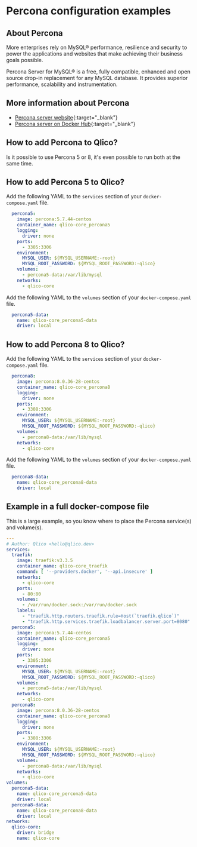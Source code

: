 # Percona configuration examples

## About Percona

More enterprises rely on MySQL® performance, resilience and security to power
the applications and websites that make achieving their business goals possible.

Percona Server for MySQL® is a free, fully compatible, enhanced and open source
drop-in replacement for any MySQL database. It provides superior performance,
scalability and instrumentation.

## More information about Percona

* [Percona server website](https://www.percona.com/software/mysql-database/percona-server){:target="_blank"}
* [Percona server on Docker Hub](https://hub.docker.com/_/percona){:target="_blank"}

## How to add Percona to Qlico?

Is it possible to use Percona 5 or 8, it's even possible to run both at the same
time.

## How to add Percona 5 to Qlico?

Add the following YAML to the `services` section of your `docker-compose.yaml`
file.

```yaml title="qlico-core/docker-compose.yaml"
  percona5:
    image: percona:5.7.44-centos
    container_name: qlico-core_percona5
    logging:
      driver: none
    ports:
      - 3305:3306
    environment:
      MYSQL_USER: ${MYSQL_USERNAME:-root}
      MYSQL_ROOT_PASSWORD: ${MYSQL_ROOT_PASSWORD:-qlico}
    volumes:
      - percona5-data:/var/lib/mysql
    networks:
      - qlico-core
```

Add the following YAML to the `volumes` section of your `docker-compose.yaml`
file.

```yaml title="qlico-core/docker-compose.yaml"
  percona5-data:
    name: qlico-core_percona5-data
    driver: local
```

## How to add Percona 8 to Qlico?

Add the following YAML to the `services` section of your `docker-compose.yaml`
file.

```yaml title="qlico-core/docker-compose.yaml"
  percona8:
    image: percona:8.0.36-28-centos
    container_name: qlico-core_percona8
    logging:
      driver: none
    ports:
      - 3308:3306
    environment:
      MYSQL_USER: ${MYSQL_USERNAME:-root}
      MYSQL_ROOT_PASSWORD: ${MYSQL_ROOT_PASSWORD:-qlico}
    volumes:
      - percona8-data:/var/lib/mysql
    networks:
      - qlico-core
```

Add the following YAML to the `volumes` section of your `docker-compose.yaml`
file.

```yaml title="qlico-core/docker-compose.yaml"
  percona8-data:
    name: qlico-core_percona8-data
    driver: local
```

## Example in a full docker-compose file

This is a large example, so you know where to place the Percona service(s) and
volume(s).

```yaml title="qlico-core/docker-compose.yaml"
---
# Author: Qlico <hello@qlico.dev>
services:
  traefik:
    image: traefik:v3.3.5
    container_name: qlico-core_traefik
    command: [ '--providers.docker', '--api.insecure' ]
    networks:
      - qlico-core
    ports:
      - 80:80
    volumes:
      - /var/run/docker.sock:/var/run/docker.sock
    labels:
      - "traefik.http.routers.traefik.rule=Host(`traefik.qlico`)"
      - "traefik.http.services.traefik.loadbalancer.server.port=8080"
  percona5:
    image: percona:5.7.44-centos
    container_name: qlico-core_percona5
    logging:
      driver: none
    ports:
      - 3305:3306
    environment:
      MYSQL_USER: ${MYSQL_USERNAME:-root}
      MYSQL_ROOT_PASSWORD: ${MYSQL_ROOT_PASSWORD:-qlico}
    volumes:
      - percona5-data:/var/lib/mysql
    networks:
      - qlico-core
  percona8:
    image: percona:8.0.36-28-centos
    container_name: qlico-core_percona8
    logging:
      driver: none
    ports:
      - 3308:3306
    environment:
      MYSQL_USER: ${MYSQL_USERNAME:-root}
      MYSQL_ROOT_PASSWORD: ${MYSQL_ROOT_PASSWORD:-qlico}
    volumes:
      - percona8-data:/var/lib/mysql
    networks:
      - qlico-core
volumes:
  percona5-data:
    name: qlico-core_percona5-data
    driver: local
  percona8-data:
    name: qlico-core_percona8-data
    driver: local
networks:
  qlico-core:
    driver: bridge
    name: qlico-core
```
